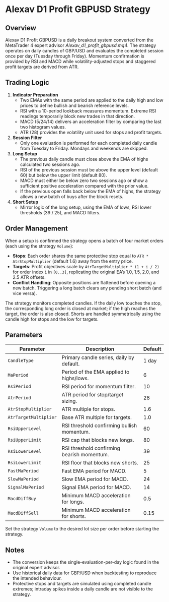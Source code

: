 # Alexav D1 Profit GBPUSD Strategy

## Overview
Alexav D1 Profit GBPUSD is a daily breakout system converted from the MetaTrader 4 expert advisor *Alexav_d1_profit_gbpusd.mq4*. The strategy operates on daily candles of GBP/USD and evaluates the completed session once per day (Tuesday through Friday). Momentum confirmation is provided by RSI and MACD while volatility-adjusted stops and staggered profit targets are derived from ATR.

## Trading Logic
1. **Indicator Preparation**
   - Two EMAs with the same period are applied to the daily high and low prices to define bullish and bearish reference levels.
   - RSI with a 10-period lookback measures momentum. Extreme RSI readings temporarily block new trades in that direction.
   - MACD (5/24/14) delivers an acceleration filter by comparing the last two histogram values.
   - ATR (28) provides the volatility unit used for stops and profit targets.
2. **Session Filter**
   - Only one evaluation is performed for each completed daily candle from Tuesday to Friday. Mondays and weekends are skipped.
3. **Long Setup**
   - The previous daily candle must close above the EMA of highs calculated two sessions ago.
   - RSI of the previous session must be above the upper level (default 60) but below the upper limit (default 80).
   - MACD must either be below zero two sessions ago or show a sufficient positive acceleration compared with the prior value.
   - If the previous open falls back below the EMA of highs, the strategy allows a new batch of buys after the block resets.
4. **Short Setup**
   - Mirror logic of the long setup, using the EMA of lows, RSI lower thresholds (39 / 25), and MACD filters.

## Order Management
When a setup is confirmed the strategy opens a batch of four market orders (each using the strategy `Volume`):
- **Stops**: Each order shares the same protective stop equal to `ATR * AtrStopMultiplier` (default 1.6) away from the entry price.
- **Targets**: Profit objectives scale by `AtrTargetMultiplier * (1 + i / 2)` for order index `i` in `[0..3]`, replicating the original EA’s 1.0, 1.5, 2.0, and 2.5 ATR offsets.
- **Conflict Handling**: Opposite positions are flattened before opening a new batch. Triggering a long batch clears any pending short batch (and vice versa).

The strategy monitors completed candles. If the daily low touches the stop, the corresponding long order is closed at market; if the high reaches the target, the order is also closed. Shorts are handled symmetrically using the candle high for stops and the low for targets.

## Parameters
| Parameter | Description | Default |
|-----------|-------------|---------|
| `CandleType` | Primary candle series, daily by default. | 1 day |
| `MaPeriod` | Period of the EMA applied to highs/lows. | 6 |
| `RsiPeriod` | RSI period for momentum filter. | 10 |
| `AtrPeriod` | ATR period for stop/target sizing. | 28 |
| `AtrStopMultiplier` | ATR multiple for stops. | 1.6 |
| `AtrTargetMultiplier` | Base ATR multiple for targets. | 1.0 |
| `RsiUpperLevel` | RSI threshold confirming bullish momentum. | 60 |
| `RsiUpperLimit` | RSI cap that blocks new longs. | 80 |
| `RsiLowerLevel` | RSI threshold confirming bearish momentum. | 39 |
| `RsiLowerLimit` | RSI floor that blocks new shorts. | 25 |
| `FastMaPeriod` | Fast EMA period for MACD. | 5 |
| `SlowMaPeriod` | Slow EMA period for MACD. | 24 |
| `SignalMaPeriod` | Signal EMA period for MACD. | 14 |
| `MacdDiffBuy` | Minimum MACD acceleration for longs. | 0.5 |
| `MacdDiffSell` | Minimum MACD acceleration for shorts. | 0.15 |

Set the strategy `Volume` to the desired lot size per order before starting the strategy.

## Notes
- The conversion keeps the single-evaluation-per-day logic found in the original expert advisor.
- Use historical daily data for GBP/USD when backtesting to reproduce the intended behaviour.
- Protective stops and targets are simulated using completed candle extremes; intraday spikes inside a daily candle are not visible to the strategy.
